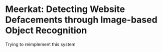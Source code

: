 # Meerkat: Detecting Website Defacements through Image-based Object Recognition

Trying to reimplement this system

